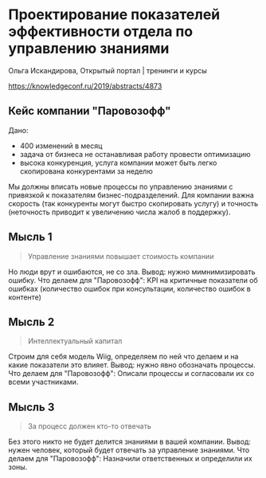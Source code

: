 # Проектирование показателей эффективности отдела по управлению знаниями

Ольга Искандирова,
Открытый портал | тренинги и курсы

https://knowledgeconf.ru/2019/abstracts/4873


## Кейс компании "Паровозофф"

Дано:
* 400 изменений в месяц
* задача от бизнеса не останавливая работу провести оптимизацию
* высока конкуренция, услуга компании может быть легко скопирована конкурентами за неделю

Мы должны вписать новые процессы по управлению знаниями с привязкой к показателям бизнес-подразделений.
Для компании важна скорость (так конкуренты могут быстро скопировать услугу) и точность (неточность приводит к увеличению числа жалоб в поддержку).


## Мысль 1

> Управление знаниями повышает стоимость компании

Но люди врут и ошибаются, не со зла.
Вывод: нужно мимнимизировать ошибку.
Что делаем для "Паровозофф": KPI на критичные показатели об ошибках (количество ошибок при консультации, количество ошибок в контенте) 


## Мысль 2

> Интеллектуальный капитал 

Строим для себя модель Wiig, определяем по ней что делаем и на какие показатели это влияет.
Вывод: нужно явно обозначать процессы.
Что делаем для "Паровозофф": Описали процессы и согласовали их со всеми участниками.

 ## Мысль 3
 
 > За процесс должен кто-то отвечать
 
 Без этого никто не будет делится знаниями в вашей компании.
 Вывод: нужен человек, который будет отвечать за управление знаниями.
 Что делаем для "Паровозофф": Назначили ответственных и определили их зоны.

